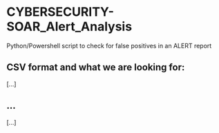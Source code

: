 # CYBERSECURITY-SOAR_Alert_Analysis
Python/Powershell script to check for false positives in an ALERT report

## CSV format and what we are looking for:
[...]

## ...
[...]